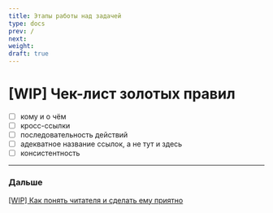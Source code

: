 ```yaml
---
title: Этапы работы над задачей
type: docs
prev: /
next: 
weight: 
draft: true
---
```


# [WIP] Чек-лист золотых правил

- [ ]  кому и о чём
- [ ]  кросс-ссылки
- [ ]  последовательность действий
- [ ]  адекватное название ссылок, а не тут и здесь
- [ ]  консистентность

---

### Дальше

[[WIP] Как понять читателя и сделать ему приятно](%5BWIP%5D%20%D0%9A%D0%B0%D0%BA%20%D0%BF%D0%BE%D0%BD%D1%8F%D1%82%D1%8C%20%D1%87%D0%B8%D1%82%D0%B0%D1%82%D0%B5%D0%BB%D1%8F%20%D0%B8%20%D1%81%D0%B4%D0%B5%D0%BB%D0%B0%D1%82%D1%8C%20%D0%B5%D0%BC%D1%83%20%D0%BF%D1%80%D0%B8%D1%8F%D1%82%D0%BD%D0%BE%20d85ba3e03d464b8fbabbcb3a99578155.md)